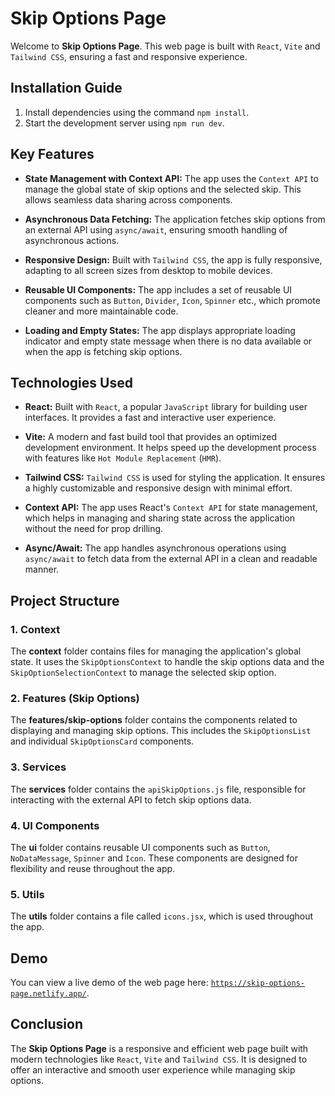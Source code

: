 # Skip Options Page

Welcome to **Skip Options Page**. This web page is built with `React`, `Vite` and `Tailwind CSS`, ensuring a fast and
responsive
experience.

## Installation Guide

1. Install dependencies using the command `npm install`.
2. Start the development server using `npm run dev`.

## Key Features

- **State Management with Context API:** The app uses the `Context API` to manage the global state of skip options and
  the
  selected skip. This allows seamless data sharing across components.

- **Asynchronous Data Fetching:** The application fetches skip options from an external API using `async/await`,
  ensuring smooth handling of asynchronous actions.

- **Responsive Design:** Built with `Tailwind CSS`, the app is fully responsive, adapting to all screen sizes from
  desktop to mobile devices.

- **Reusable UI Components:** The app includes a set of reusable UI components such as `Button`, `Divider`, `Icon`,
  `Spinner` etc., which promote cleaner and more maintainable code.

- **Loading and Empty States:** The app displays appropriate loading indicator and empty state message when there is
  no data available or when the app is fetching skip options.

## Technologies Used

- **React:** Built with `React`, a popular `JavaScript` library for building user interfaces. It provides a fast and
  interactive user experience.

- **Vite:** A modern and fast build tool that provides an optimized development environment. It helps speed up the
  development process with features like `Hot Module Replacement` (`HMR`).

- **Tailwind CSS:** `Tailwind CSS` is used for styling the application. It ensures a highly customizable and responsive
  design with minimal effort.

- **Context API:** The app uses React's `Context API` for state management, which helps in managing and sharing state
  across the application without the need for prop drilling.

- **Async/Await:** The app handles asynchronous operations using `async/await` to fetch data from the external API in a
  clean and readable manner.

## Project Structure

### 1. **Context**

The **context** folder contains files for managing the application's global state. It uses the `SkipOptionsContext` to
handle the skip options data and the `SkipOptionSelectionContext` to manage the selected skip option.

### 2. **Features (Skip Options)**

The **features/skip-options** folder contains the components related to displaying and managing skip options. This
includes the `SkipOptionsList` and individual `SkipOptionsCard` components.

### 3. **Services**

The **services** folder contains the `apiSkipOptions.js` file, responsible for interacting with the external API to
fetch skip options data.

### 4. **UI Components**

The **ui** folder contains reusable UI components such as `Button`, `NoDataMessage`, `Spinner` and `Icon`.
These components are designed for flexibility and reuse throughout the app.

### 5. **Utils**

The **utils** folder contains a file called `icons.jsx`, which is used throughout the app.

## Demo

You can view a live demo of the web page here: <a href="https://skip-options-page.netlify.app/">
`https://skip-options-page.netlify.app/`</a>.

## Conclusion

The **Skip Options Page** is a responsive and efficient web page built with modern technologies like `React`,
`Vite` and `Tailwind CSS`. It is designed to offer an interactive and smooth user experience while managing skip
options.

